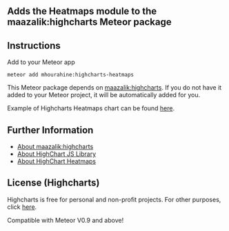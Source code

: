 ## Adds the Heatmaps module to the maazalik:highcharts Meteor package

## Instructions

Add to your Meteor app

```
meteor add mhourahine:highcharts-heatmaps
```
This Meteor package depends on [maazalik:highcharts](https://atmospherejs.com/maazalik/highcharts).  If you do not have it added to your Meteor project, it will be automatically added for you.

Example of Highcharts Heatmaps chart can be found [here](http://www.highcharts.com/demo/heatmap).

## Further Information

- [About maazalik:highcharts](https://atmospherejs.com/maazalik/highcharts)
- [About HighChart JS Library](http://www.highcharts.com/)
- [About HighChart Heatmaps](http://www.highcharts.com/demo/heatmap)

## License (Highcharts)

Highcharts is free for personal and non-profit projects. For other purposes, click [here](http://shop.highsoft.com/highcharts.html).

Compatible with Meteor V0.9 and above!
